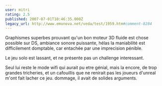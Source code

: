 ```yaml
---
user: mitri
rating: 2.5
published: 2007-07-01T10:46:35.000Z
legacy_url: http://www.emunova.net/veda/test/1959.htm#comment-8284
---
```

Graphismes superbes prouvant qu'un bon moteur 3D fluide est chose possible sur DS, ambiance sonore puissante, hélas la maniabilité est difficilement domptable, car entachée par une imprecision pénible.

Le jeu solo est lassant, et ne présente pas un challenge interessant.

Seul lui reste le mode wifi qui aurait pu etre génial, mais la encore, de trop grandes tricheries, et un cafouillis que ne renirait pas les joueurs d'unreal m'ont fait lacher ce jeu. dommage, il avait de solides arguments.